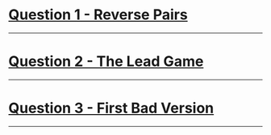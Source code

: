 # [Question 1 - Reverse Pairs](https://leetcode.com/problems/reverse-pairs/description/)
---
# [Question 2 - The Lead Game](https://www.codechef.com/problems/TLG)
---
# [Question 3 - First Bad Version](https://leetcode.com/problems/first-bad-version/)
---
